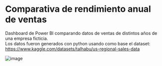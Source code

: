 # Comparativa de rendimiento anual de ventas

Dashboard de Power BI comparando datos de ventas de distintos años de una empresa ficticia.  
Los datos fueron generados con python usando como base el dataset: https://www.kaggle.com/datasets/talhabu/us-regional-sales-data


![image](https://github.com/user-attachments/assets/b1055a0f-1fbb-4cc4-8594-eb5972e5be53)
